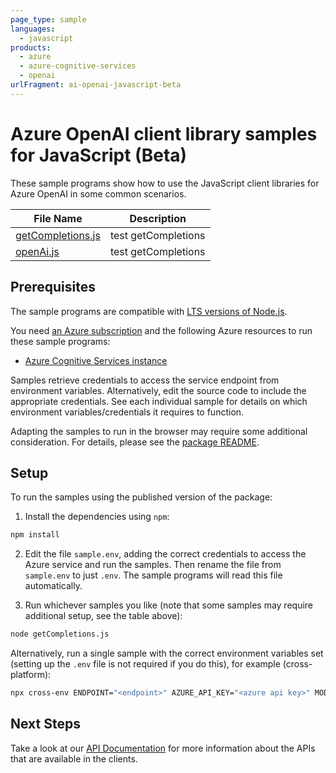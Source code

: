 ```yaml
---
page_type: sample
languages:
  - javascript
products:
  - azure
  - azure-cognitive-services
  - openai
urlFragment: ai-openai-javascript-beta
---
```


# Azure OpenAI client library samples for JavaScript (Beta)

These sample programs show how to use the JavaScript client libraries for Azure OpenAI in some common scenarios.

| **File Name**                       | **Description**     |
| ----------------------------------- | ------------------- |
| [getCompletions.js][getcompletions] | test getCompletions |
| [openAi.js][openai]                 | test getCompletions |

## Prerequisites

The sample programs are compatible with [LTS versions of Node.js](https://github.com/nodejs/release#release-schedule).

You need [an Azure subscription][freesub] and the following Azure resources to run these sample programs:

- [Azure Cognitive Services instance][createinstance_azurecognitiveservicesinstance]

Samples retrieve credentials to access the service endpoint from environment variables. Alternatively, edit the source code to include the appropriate credentials. See each individual sample for details on which environment variables/credentials it requires to function.

Adapting the samples to run in the browser may require some additional consideration. For details, please see the [package README][package].

## Setup

To run the samples using the published version of the package:

1. Install the dependencies using `npm`:

```bash
npm install
```

2. Edit the file `sample.env`, adding the correct credentials to access the Azure service and run the samples. Then rename the file from `sample.env` to just `.env`. The sample programs will read this file automatically.

3. Run whichever samples you like (note that some samples may require additional setup, see the table above):

```bash
node getCompletions.js
```

Alternatively, run a single sample with the correct environment variables set (setting up the `.env` file is not required if you do this), for example (cross-platform):

```bash
npx cross-env ENDPOINT="<endpoint>" AZURE_API_KEY="<azure api key>" MODEL_NAME="<model name>" node getCompletions.js
```

## Next Steps

Take a look at our [API Documentation][apiref] for more information about the APIs that are available in the clients.

[getcompletions]: https://github.com/Azure/azure-sdk-for-js/blob/main/sdk/openai/openai/samples/v1-beta/javascript/getCompletions.js
[openai]: https://github.com/Azure/azure-sdk-for-js/blob/main/sdk/openai/openai/samples/v1-beta/javascript/openAi.js
[apiref]: https://docs.microsoft.com/javascript/api/@azure/ai-openai
[freesub]: https://azure.microsoft.com/free/
[createinstance_azurecognitiveservicesinstance]: https://learn.microsoft.com/en-us/azure/cognitive-services/openai/how-to/create-resource
[package]: https://github.com/Azure/azure-sdk-for-js/tree/main/sdk/openai/openai/README.md
